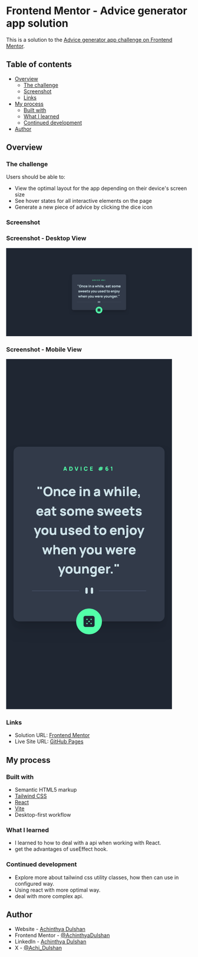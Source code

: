 # Frontend Mentor - Advice generator app solution

This is a solution to the [Advice generator app challenge on Frontend Mentor](https://www.frontendmentor.io/challenges/advice-generator-app-QdUG-13db).

## Table of contents

- [Overview](#overview)
  - [The challenge](#the-challenge)
  - [Screenshot](#screenshot)
  - [Links](#links)
- [My process](#my-process)
  - [Built with](#built-with)
  - [What I learned](#what-i-learned)
  - [Continued development](#continued-development)
- [Author](#author)


## Overview

### The challenge

Users should be able to:

- View the optimal layout for the app depending on their device's screen size
- See hover states for all interactive elements on the page
- Generate a new piece of advice by clicking the dice icon

### Screenshot

### Screenshot - Desktop View
![](src/assets/designs/desktopView.png)

### Screenshot - Mobile View
![](src/assets/designs/mobileView.png)


### Links

- Solution URL: [Frontend Mentor](https://www.frontendmentor.io/solutions/advice-generator-app-solution-using-react-and-tailwind-3Xrh3sjXYZ)
- Live Site URL: [GitHub Pages](https://achinthyadulshan.github.io/advice-generator-app/)

## My process

### Built with

- Semantic HTML5 markup
- [Tailwind CSS](https://tailwindcss.com/)
- [React](https://reactjs.org/)
- [Vite](https://vitejs.dev/)
- Desktop-first workflow

### What I learned
- I learned to how to deal with a api when working with React.
- get the advantages of useEffect hook.

### Continued development
- Explore more about tailwind css utility classes, how then can use in configured way.
- Using react with more optimal way.
- deal with more complex api.

## Author

- Website - [Achinthya Dulshan](https://achinthyadulshan.github.io/portfolio/)
- Frontend Mentor - [@AchinthyaDulshan](https://www.frontendmentor.io/profile/AchinthyaDulshan)
- LinkedIn - [Achinthya Dulshan](https://www.linkedin.com/in/achinthya-dulshan-6a0616221/)
- X - [@Achi_Dulshan](https://x.com/Achi_Dulshan)

